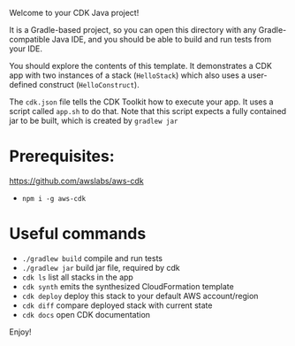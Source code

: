 
Welcome to your CDK Java project!

It is a Gradle-based project, so you can open this directory with any Gradle-compatible Java IDE,
and you should be able to build and run tests from your IDE.

You should explore the contents of this template. It demonstrates a CDK app with two instances of
a stack (`HelloStack`) which also uses a user-defined construct (`HelloConstruct`).

The `cdk.json` file tells the CDK Toolkit how to execute your app. It uses a script called `app.sh`
to do that. Note that this script expects a fully contained jar to be built, which is created by
```gradlew jar```

# Prerequisites:

https://github.com/awslabs/aws-cdk

* ```npm i -g aws-cdk ``` 

# Useful commands

 * `./gradlew build` compile and run tests
 * `./gradlew jar`   build jar file, required by cdk
 * `cdk ls`          list all stacks in the app
 * `cdk synth`       emits the synthesized CloudFormation template
 * `cdk deploy`      deploy this stack to your default AWS account/region
 * `cdk diff`        compare deployed stack with current state
 * `cdk docs`        open CDK documentation

Enjoy!

